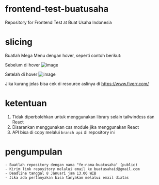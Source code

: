 # frontend-test-buatusaha
Repository for Frontend Test at Buat Usaha Indonesia

# slicing
Buatlah Mega Menu dengan hover, seperti contoh berikut:

Sebelum di hover
![image](https://github.com/buatusahaid/frontend-test-buatusaha/assets/138843722/b5f25543-1928-4c96-9ed5-f2c16e02460b)

Setelah di hover
![image](https://github.com/buatusahaid/frontend-test-buatusaha/assets/138843722/016afa90-6e48-4866-8502-d3c85579ba57)

Jika kurang jelas bisa cek di resource aslinya di https://www.fiverr.com/

# ketentuan
1. Tidak diperbolehkan untuk menggunakan library selain tailwindcss dan React
2. Disarankan menggunakan css module jika menggunakan React
3. API bisa di copy melalui ```branch api``` di repository ini

# pengumpulan
```
- Buatlah repository dengan nama "fe-nama-buatusaha' (public)
- Kirim link repository melalui email ke buatusahaid@gmail.com
- Deadline tanggal 8 Januari jam 13.00 WIB
- Jika ada pertanyakan bisa tanyakan melalui email diatas
```
